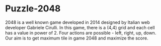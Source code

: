 # Puzzle-2048
2048 is a well known game developed in 2014 designed by Italian web developer Gabriele Cirulli. In this game, there is a (4,4) grid and each cell has a value in power of 2. Four actions are possible - left, right, up, down. Our aim is to get maximum tile in game 2048 and maximize the score.
